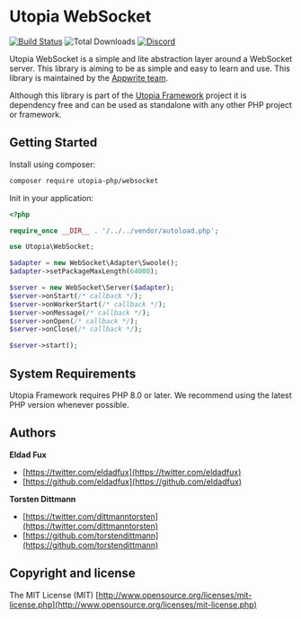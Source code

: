 # Utopia WebSocket

[![Build Status](https://travis-ci.com/utopia-php/system.svg?branch=main)](https://travis-ci.com/utopia-php/websocket)
![Total Downloads](https://img.shields.io/packagist/dt/utopia-php/websocket.svg)
[![Discord](https://img.shields.io/discord/564160730845151244?label=discord)](https://appwrite.io/discord)

Utopia WebSocket is a simple and lite abstraction layer around a WebSocket server. This library is aiming to be as simple and easy to learn and use. This library is maintained by the [Appwrite team](https://appwrite.io).

Although this library is part of the [Utopia Framework](https://github.com/utopia-php/framework) project it is dependency free and can be used as standalone with any other PHP project or framework.

## Getting Started

Install using composer:
```bash
composer require utopia-php/websocket
```

Init in your application:
```php
<?php

require_once __DIR__ . '/../../vendor/autoload.php';

use Utopia\WebSocket;

$adapter = new WebSocket\Adapter\Swoole();
$adapter->setPackageMaxLength(64000);

$server = new WebSocket\Server($adapter);
$server->onStart(/* callback */);
$server->onWorkerStart(/* callback */);
$server->onMessage(/* callback */);
$server->onOpen(/* callback */);
$server->onClose(/* callback */);

$server->start();
```

## System Requirements

Utopia Framework requires PHP 8.0 or later. We recommend using the latest PHP version whenever possible.

## Authors

**Eldad Fux**

+ [https://twitter.com/eldadfux](https://twitter.com/eldadfux)
+ [https://github.com/eldadfux](https://github.com/eldadfux)

**Torsten Dittmann**

+ [https://twitter.com/dittmanntorsten](https://twitter.com/dittmanntorsten)
+ [https://github.com/torstendittmann](https://github.com/torstendittmann)

## Copyright and license

The MIT License (MIT) [http://www.opensource.org/licenses/mit-license.php](http://www.opensource.org/licenses/mit-license.php)
